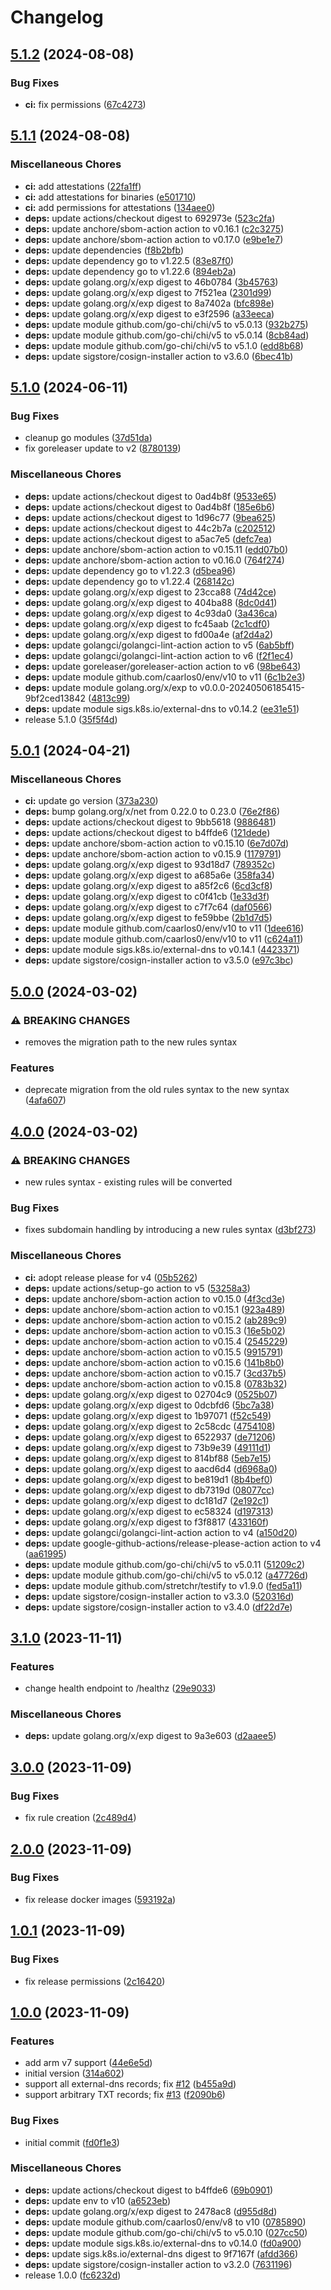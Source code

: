 # Changelog

## [5.1.2](https://github.com/muhlba91/external-dns-provider-adguard/compare/v5.1.1...v5.1.2) (2024-08-08)


### Bug Fixes

* **ci:** fix permissions ([67c4273](https://github.com/muhlba91/external-dns-provider-adguard/commit/67c42735250db6358484b9bb091d719064c69ede))

## [5.1.1](https://github.com/muhlba91/external-dns-provider-adguard/compare/v5.1.0...v5.1.1) (2024-08-08)


### Miscellaneous Chores

* **ci:** add attestations ([22fa1ff](https://github.com/muhlba91/external-dns-provider-adguard/commit/22fa1ff171a6a8ee4e1ab722f5c0f0d2d9203ab8))
* **ci:** add attestations for binaries ([e501710](https://github.com/muhlba91/external-dns-provider-adguard/commit/e501710b26612102e63073a579bf584f4dd333f4))
* **ci:** add permissions for attestations ([134aee0](https://github.com/muhlba91/external-dns-provider-adguard/commit/134aee07730650262b14df773251d9240f993cfd))
* **deps:** update actions/checkout digest to 692973e ([523c2fa](https://github.com/muhlba91/external-dns-provider-adguard/commit/523c2fa247d717416f143abf880f5f54c9b3a7a1))
* **deps:** update anchore/sbom-action action to v0.16.1 ([c2c3275](https://github.com/muhlba91/external-dns-provider-adguard/commit/c2c327545bbac063b299c0958cb3371f364e1f93))
* **deps:** update anchore/sbom-action action to v0.17.0 ([e9be1e7](https://github.com/muhlba91/external-dns-provider-adguard/commit/e9be1e746f28b39aa70fbc14d3041b0ca1f53a0e))
* **deps:** update dependencies ([f8b2bfb](https://github.com/muhlba91/external-dns-provider-adguard/commit/f8b2bfbb5dd7de07903f8eb7c4c5e25288482e68))
* **deps:** update dependency go to v1.22.5 ([83e87f0](https://github.com/muhlba91/external-dns-provider-adguard/commit/83e87f0c85e059a96b8dea917869913813e68cbf))
* **deps:** update dependency go to v1.22.6 ([894eb2a](https://github.com/muhlba91/external-dns-provider-adguard/commit/894eb2aec22219b4e8b419ce5f85b389c0df8b2d))
* **deps:** update golang.org/x/exp digest to 46b0784 ([3b45763](https://github.com/muhlba91/external-dns-provider-adguard/commit/3b45763b685110535ec5cf10fede72af2e21c867))
* **deps:** update golang.org/x/exp digest to 7f521ea ([2301d99](https://github.com/muhlba91/external-dns-provider-adguard/commit/2301d999cd0f31cc5514a8f533ca5bc0c960ce80))
* **deps:** update golang.org/x/exp digest to 8a7402a ([bfc898e](https://github.com/muhlba91/external-dns-provider-adguard/commit/bfc898ee27a1e0205d24d8d0e9588547a633bf93))
* **deps:** update golang.org/x/exp digest to e3f2596 ([a33eeca](https://github.com/muhlba91/external-dns-provider-adguard/commit/a33eeca7094b2303bbecbd154d37c478a821f31d))
* **deps:** update module github.com/go-chi/chi/v5 to v5.0.13 ([932b275](https://github.com/muhlba91/external-dns-provider-adguard/commit/932b27525415cb39683b6718fc98556349d4af17))
* **deps:** update module github.com/go-chi/chi/v5 to v5.0.14 ([8cb84ad](https://github.com/muhlba91/external-dns-provider-adguard/commit/8cb84ade7587eda776c704830a01278dacd2e8ef))
* **deps:** update module github.com/go-chi/chi/v5 to v5.1.0 ([edd8b68](https://github.com/muhlba91/external-dns-provider-adguard/commit/edd8b680185e7126470d6204120ec5dda85ba5b1))
* **deps:** update sigstore/cosign-installer action to v3.6.0 ([6bec41b](https://github.com/muhlba91/external-dns-provider-adguard/commit/6bec41b0c9881d2da54acaddb95337fb8ac76bd6))

## [5.1.0](https://github.com/muhlba91/external-dns-provider-adguard/compare/v5.0.1...v5.1.0) (2024-06-11)


### Bug Fixes

* cleanup go modules ([37d51da](https://github.com/muhlba91/external-dns-provider-adguard/commit/37d51daf262631d9c95e53de220f63e1edabdd27))
* fix goreleaser update to v2 ([8780139](https://github.com/muhlba91/external-dns-provider-adguard/commit/878013934823437bad615dfb4b69eab7bf2d19dd))


### Miscellaneous Chores

* **deps:** update actions/checkout digest to 0ad4b8f ([9533e65](https://github.com/muhlba91/external-dns-provider-adguard/commit/9533e650041ea8aac85fb476a7c1f9357887ca5b))
* **deps:** update actions/checkout digest to 0ad4b8f ([185e6b6](https://github.com/muhlba91/external-dns-provider-adguard/commit/185e6b60f66447c88aa37de9053b16898e6e5635))
* **deps:** update actions/checkout digest to 1d96c77 ([9bea625](https://github.com/muhlba91/external-dns-provider-adguard/commit/9bea6255454dafd383ebbe322088bf487670b1e2))
* **deps:** update actions/checkout digest to 44c2b7a ([c202512](https://github.com/muhlba91/external-dns-provider-adguard/commit/c2025125ad20fa2b7302ff82f9526b989cf18d29))
* **deps:** update actions/checkout digest to a5ac7e5 ([defc7ea](https://github.com/muhlba91/external-dns-provider-adguard/commit/defc7ea58d47e09470a48dca1dd8f93ca7a18fa4))
* **deps:** update anchore/sbom-action action to v0.15.11 ([edd07b0](https://github.com/muhlba91/external-dns-provider-adguard/commit/edd07b057bd621215d16de2279fad1c4a30ee803))
* **deps:** update anchore/sbom-action action to v0.16.0 ([764f274](https://github.com/muhlba91/external-dns-provider-adguard/commit/764f27488b1057b5b39f0688c1f4a30b71ca132b))
* **deps:** update dependency go to v1.22.3 ([d5bea96](https://github.com/muhlba91/external-dns-provider-adguard/commit/d5bea96978cc287c0a3e5120070f726e01b838b8))
* **deps:** update dependency go to v1.22.4 ([268142c](https://github.com/muhlba91/external-dns-provider-adguard/commit/268142c7ca596585d2204ebd20ea25a53131bceb))
* **deps:** update golang.org/x/exp digest to 23cca88 ([74d42ce](https://github.com/muhlba91/external-dns-provider-adguard/commit/74d42cedae203154527b166861f0dbb2e028ff4d))
* **deps:** update golang.org/x/exp digest to 404ba88 ([8dc0d41](https://github.com/muhlba91/external-dns-provider-adguard/commit/8dc0d41332efe9f05a66cea155c2c18f74ec410a))
* **deps:** update golang.org/x/exp digest to 4c93da0 ([3a436ca](https://github.com/muhlba91/external-dns-provider-adguard/commit/3a436ca2ebdffe08caf41587c5b907add3bb78db))
* **deps:** update golang.org/x/exp digest to fc45aab ([2c1cdf0](https://github.com/muhlba91/external-dns-provider-adguard/commit/2c1cdf0538a23738b1bd46e9325a343b394b7bbe))
* **deps:** update golang.org/x/exp digest to fd00a4e ([af2d4a2](https://github.com/muhlba91/external-dns-provider-adguard/commit/af2d4a2cf94114a6d962ff5da03a5e1050de4fed))
* **deps:** update golangci/golangci-lint-action action to v5 ([6ab5bff](https://github.com/muhlba91/external-dns-provider-adguard/commit/6ab5bff0404a143a8a2f9af94d4a50a5114ebeb9))
* **deps:** update golangci/golangci-lint-action action to v6 ([f2f1ec4](https://github.com/muhlba91/external-dns-provider-adguard/commit/f2f1ec4814338193cd36d055225f77f108acc368))
* **deps:** update goreleaser/goreleaser-action action to v6 ([98be643](https://github.com/muhlba91/external-dns-provider-adguard/commit/98be643542cbf059e1f3fa7654169478243d54ee))
* **deps:** update module github.com/caarlos0/env/v10 to v11 ([6c1b2e3](https://github.com/muhlba91/external-dns-provider-adguard/commit/6c1b2e31e4db3bbd50df51e55d8ee0ff32ec8b35))
* **deps:** update module golang.org/x/exp to v0.0.0-20240506185415-9bf2ced13842 ([4813c99](https://github.com/muhlba91/external-dns-provider-adguard/commit/4813c99b03b7a9ae1c4914c086fed0e4709dff9e))
* **deps:** update module sigs.k8s.io/external-dns to v0.14.2 ([ee31e51](https://github.com/muhlba91/external-dns-provider-adguard/commit/ee31e513143849a585095acacb77b6ae816d817a))
* release 5.1.0 ([35f5f4d](https://github.com/muhlba91/external-dns-provider-adguard/commit/35f5f4d6b9ec44289237baa5ace0cce7d2013420))

## [5.0.1](https://github.com/muhlba91/external-dns-provider-adguard/compare/v5.0.0...v5.0.1) (2024-04-21)


### Miscellaneous Chores

* **ci:** update go version ([373a230](https://github.com/muhlba91/external-dns-provider-adguard/commit/373a230444c5b0b707abae63d23080278fea2509))
* **deps:** bump golang.org/x/net from 0.22.0 to 0.23.0 ([76e2f86](https://github.com/muhlba91/external-dns-provider-adguard/commit/76e2f862ba4e24ee184c0d55bcaf83784f06eca3))
* **deps:** update actions/checkout digest to 9bb5618 ([9886481](https://github.com/muhlba91/external-dns-provider-adguard/commit/9886481df80c203d1f545a0e4c6c55df4323ead1))
* **deps:** update actions/checkout digest to b4ffde6 ([121dede](https://github.com/muhlba91/external-dns-provider-adguard/commit/121dede71c3f69fc910c65d897d65174ebe5c79e))
* **deps:** update anchore/sbom-action action to v0.15.10 ([6e7d07d](https://github.com/muhlba91/external-dns-provider-adguard/commit/6e7d07d5a97c12b65f3ba831994555bd9498c2af))
* **deps:** update anchore/sbom-action action to v0.15.9 ([1179791](https://github.com/muhlba91/external-dns-provider-adguard/commit/1179791e1831fe471767ccb18bf74c262c338dd3))
* **deps:** update golang.org/x/exp digest to 93d18d7 ([789352c](https://github.com/muhlba91/external-dns-provider-adguard/commit/789352cbeb7369fc674696f2cde2758ddbe833b7))
* **deps:** update golang.org/x/exp digest to a685a6e ([358fa34](https://github.com/muhlba91/external-dns-provider-adguard/commit/358fa343e3d18b791037c488ca30efd2f2f48b21))
* **deps:** update golang.org/x/exp digest to a85f2c6 ([6cd3cf8](https://github.com/muhlba91/external-dns-provider-adguard/commit/6cd3cf8d489c15e10c929a138589608de361b966))
* **deps:** update golang.org/x/exp digest to c0f41cb ([1e33d3f](https://github.com/muhlba91/external-dns-provider-adguard/commit/1e33d3f9fc4e5498db99922b3a67d0934688948e))
* **deps:** update golang.org/x/exp digest to c7f7c64 ([daf0566](https://github.com/muhlba91/external-dns-provider-adguard/commit/daf056689774f683533ca9e6b724510977f77049))
* **deps:** update golang.org/x/exp digest to fe59bbe ([2b1d7d5](https://github.com/muhlba91/external-dns-provider-adguard/commit/2b1d7d58063719b9882e5b3002c320f526f939db))
* **deps:** update module github.com/caarlos0/env/v10 to v11 ([1dee616](https://github.com/muhlba91/external-dns-provider-adguard/commit/1dee6165545995c7c379f77b1f3c2a3bba91c923))
* **deps:** update module github.com/caarlos0/env/v10 to v11 ([c624a11](https://github.com/muhlba91/external-dns-provider-adguard/commit/c624a116e88a550df884a009a2eaa2773e7e304f))
* **deps:** update module sigs.k8s.io/external-dns to v0.14.1 ([4423371](https://github.com/muhlba91/external-dns-provider-adguard/commit/4423371450e233dbdb668818237933aa28518750))
* **deps:** update sigstore/cosign-installer action to v3.5.0 ([e97c3bc](https://github.com/muhlba91/external-dns-provider-adguard/commit/e97c3bc44777a634da3230de6e162120a2495928))

## [5.0.0](https://github.com/muhlba91/external-dns-provider-adguard/compare/v4.0.0...v5.0.0) (2024-03-02)


### ⚠ BREAKING CHANGES

* removes the migration path to the new rules syntax

### Features

* deprecate migration from the old rules syntax to the new syntax ([4afa607](https://github.com/muhlba91/external-dns-provider-adguard/commit/4afa6071ede1327eafaeee975bcf855a53b0cb9e))

## [4.0.0](https://github.com/muhlba91/external-dns-provider-adguard/compare/v3.1.0...v4.0.0) (2024-03-02)


### ⚠ BREAKING CHANGES

* new rules syntax - existing rules will be converted

### Bug Fixes

* fixes subdomain handling by introducing a new rules syntax ([d3bf273](https://github.com/muhlba91/external-dns-provider-adguard/commit/d3bf2734223e4c4c939f651c81d4b4a52f8fc12e))


### Miscellaneous Chores

* **ci:** adopt release please for v4 ([05b5262](https://github.com/muhlba91/external-dns-provider-adguard/commit/05b5262f0039bc51b27dac57909eb65c5688c175))
* **deps:** update actions/setup-go action to v5 ([53258a3](https://github.com/muhlba91/external-dns-provider-adguard/commit/53258a3f0813d73fb13d7a6f47fd63303835e12d))
* **deps:** update anchore/sbom-action action to v0.15.0 ([4f3cd3e](https://github.com/muhlba91/external-dns-provider-adguard/commit/4f3cd3ea1cd27f4cb235ef0d2852464ea03b07fd))
* **deps:** update anchore/sbom-action action to v0.15.1 ([923a489](https://github.com/muhlba91/external-dns-provider-adguard/commit/923a489321c704b736d291131c495e777c9074ab))
* **deps:** update anchore/sbom-action action to v0.15.2 ([ab289c9](https://github.com/muhlba91/external-dns-provider-adguard/commit/ab289c96f49fc4e9347fbc0abd5e783f3248a641))
* **deps:** update anchore/sbom-action action to v0.15.3 ([16e5b02](https://github.com/muhlba91/external-dns-provider-adguard/commit/16e5b02e74cc0583c7ad2eaa332d4b29d1f6612c))
* **deps:** update anchore/sbom-action action to v0.15.4 ([2545229](https://github.com/muhlba91/external-dns-provider-adguard/commit/25452290217299c19dce399ec7035fab29f8d941))
* **deps:** update anchore/sbom-action action to v0.15.5 ([9915791](https://github.com/muhlba91/external-dns-provider-adguard/commit/9915791d8c1435ada4d5491ebd8f3b0d2322bd5c))
* **deps:** update anchore/sbom-action action to v0.15.6 ([141b8b0](https://github.com/muhlba91/external-dns-provider-adguard/commit/141b8b063b54184f696ad19282def326920209ac))
* **deps:** update anchore/sbom-action action to v0.15.7 ([3cd37b5](https://github.com/muhlba91/external-dns-provider-adguard/commit/3cd37b516bbc032d892d9807eaa4e1540cb2f18c))
* **deps:** update anchore/sbom-action action to v0.15.8 ([0783b32](https://github.com/muhlba91/external-dns-provider-adguard/commit/0783b32dc0314055830d458bb3026ecf346d01bb))
* **deps:** update golang.org/x/exp digest to 02704c9 ([0525b07](https://github.com/muhlba91/external-dns-provider-adguard/commit/0525b0706dd026356a2abc122d52ee42669c2537))
* **deps:** update golang.org/x/exp digest to 0dcbfd6 ([5bc7a38](https://github.com/muhlba91/external-dns-provider-adguard/commit/5bc7a38fc9a69aa18516103acc6d3297d7a50dfa))
* **deps:** update golang.org/x/exp digest to 1b97071 ([f52c549](https://github.com/muhlba91/external-dns-provider-adguard/commit/f52c54971e091a459df1acaa02c08e930aeb0d96))
* **deps:** update golang.org/x/exp digest to 2c58cdc ([4754108](https://github.com/muhlba91/external-dns-provider-adguard/commit/47541080949f3342920e542ef6bd24b384c128bc))
* **deps:** update golang.org/x/exp digest to 6522937 ([de71206](https://github.com/muhlba91/external-dns-provider-adguard/commit/de712068b9b82d9b7b8439c11011541ebb1c4b89))
* **deps:** update golang.org/x/exp digest to 73b9e39 ([49111d1](https://github.com/muhlba91/external-dns-provider-adguard/commit/49111d1badc21ad9f00eaf25cef04e4d8064b9ae))
* **deps:** update golang.org/x/exp digest to 814bf88 ([5eb7e15](https://github.com/muhlba91/external-dns-provider-adguard/commit/5eb7e1532d2d0573b2c8d9bbd36f41094feb3fe4))
* **deps:** update golang.org/x/exp digest to aacd6d4 ([d6968a0](https://github.com/muhlba91/external-dns-provider-adguard/commit/d6968a0eb79ad700fd2be8f4bc88ac6d75424a7e))
* **deps:** update golang.org/x/exp digest to be819d1 ([8b4bef0](https://github.com/muhlba91/external-dns-provider-adguard/commit/8b4bef0e6d3c38950f42e3e6579fc9c83868bb6a))
* **deps:** update golang.org/x/exp digest to db7319d ([08077cc](https://github.com/muhlba91/external-dns-provider-adguard/commit/08077cc4fcfe1aac30a4276345cb211bf8be1d51))
* **deps:** update golang.org/x/exp digest to dc181d7 ([2e192c1](https://github.com/muhlba91/external-dns-provider-adguard/commit/2e192c14dc9079572e1f9b87d7adcffab61a7c3e))
* **deps:** update golang.org/x/exp digest to ec58324 ([d197313](https://github.com/muhlba91/external-dns-provider-adguard/commit/d19731334e7a64f1930f2d4b67d19747f1bffd32))
* **deps:** update golang.org/x/exp digest to f3f8817 ([433160f](https://github.com/muhlba91/external-dns-provider-adguard/commit/433160f63c5ccee5d56bd319901b2c9df86d6969))
* **deps:** update golangci/golangci-lint-action action to v4 ([a150d20](https://github.com/muhlba91/external-dns-provider-adguard/commit/a150d20d2735749c530fd770d691f22d2e534275))
* **deps:** update google-github-actions/release-please-action action to v4 ([aa61995](https://github.com/muhlba91/external-dns-provider-adguard/commit/aa61995b64ca00d01993785a061bdfd9f0321aa3))
* **deps:** update module github.com/go-chi/chi/v5 to v5.0.11 ([51209c2](https://github.com/muhlba91/external-dns-provider-adguard/commit/51209c266b5b2abd3d776468d05532ff38e5460f))
* **deps:** update module github.com/go-chi/chi/v5 to v5.0.12 ([a47726d](https://github.com/muhlba91/external-dns-provider-adguard/commit/a47726dc3e13245ad0f2e63fdb5ad90b0c1e5450))
* **deps:** update module github.com/stretchr/testify to v1.9.0 ([fed5a11](https://github.com/muhlba91/external-dns-provider-adguard/commit/fed5a1155d7e8a987710fa84d0470aa102ef941d))
* **deps:** update sigstore/cosign-installer action to v3.3.0 ([520316d](https://github.com/muhlba91/external-dns-provider-adguard/commit/520316d9626c54c3b0b2a33c001b0c7adee6e1e6))
* **deps:** update sigstore/cosign-installer action to v3.4.0 ([df22d7e](https://github.com/muhlba91/external-dns-provider-adguard/commit/df22d7e72bf609dcda43571d4bd30ffe03d09315))

## [3.1.0](https://github.com/muhlba91/external-dns-provider-adguard/compare/v3.0.0...v3.1.0) (2023-11-11)


### Features

* change health endpoint to /healthz ([29e9033](https://github.com/muhlba91/external-dns-provider-adguard/commit/29e903324a7e698797cb50b2e60ed681577503d6))


### Miscellaneous Chores

* **deps:** update golang.org/x/exp digest to 9a3e603 ([d2aaee5](https://github.com/muhlba91/external-dns-provider-adguard/commit/d2aaee5c57827876ff635320b9e2936dfdf5b383))

## [3.0.0](https://github.com/muhlba91/external-dns-provider-adguard/compare/v2.0.0...v3.0.0) (2023-11-09)


### Bug Fixes

* fix rule creation ([2c489d4](https://github.com/muhlba91/external-dns-provider-adguard/commit/2c489d45860ec0737d69d716882cdbe6355f9ee7))

## [2.0.0](https://github.com/muhlba91/external-dns-provider-adguard/compare/v1.0.1...v2.0.0) (2023-11-09)


### Bug Fixes

* fix release docker images ([593192a](https://github.com/muhlba91/external-dns-provider-adguard/commit/593192aec9d3448ec5fbce0a1039936550b609ad))

## [1.0.1](https://github.com/muhlba91/external-dns-provider-adguard/compare/v1.0.0...v1.0.1) (2023-11-09)


### Bug Fixes

* fix release permissions ([2c16420](https://github.com/muhlba91/external-dns-provider-adguard/commit/2c16420114023fca85c6f5fdd31080799db6fbe5))

## [1.0.0](https://github.com/muhlba91/external-dns-provider-adguard/compare/v0.1.0...v1.0.0) (2023-11-09)


### Features

* add arm v7 support ([44e6e5d](https://github.com/muhlba91/external-dns-provider-adguard/commit/44e6e5d9d134e22959d62af1cf7bb0b2243421ad))
* initial version ([314a602](https://github.com/muhlba91/external-dns-provider-adguard/commit/314a602080d82bba6ede2ff1b0fa0c165303470c))
* support all external-dns records; fix [#12](https://github.com/muhlba91/external-dns-provider-adguard/issues/12) ([b455a9d](https://github.com/muhlba91/external-dns-provider-adguard/commit/b455a9dc6e3d1cccca2c8f2beb5c3c7c71021fe4))
* support arbitrary TXT records; fix [#13](https://github.com/muhlba91/external-dns-provider-adguard/issues/13) ([f2090b6](https://github.com/muhlba91/external-dns-provider-adguard/commit/f2090b6d1ed40bf167298f8f52d6e9afc05528e0))


### Bug Fixes

* initial commit ([fd0f1e3](https://github.com/muhlba91/external-dns-provider-adguard/commit/fd0f1e329a25ebf5996524b519a4c0ce84ecda1d))


### Miscellaneous Chores

* **deps:** update actions/checkout digest to b4ffde6 ([69b0901](https://github.com/muhlba91/external-dns-provider-adguard/commit/69b090183a091844785edb920c53ecfff3df487f))
* **deps:** update env to v10 ([a6523eb](https://github.com/muhlba91/external-dns-provider-adguard/commit/a6523eb63153feb9681c105535d79e176044b5b6))
* **deps:** update golang.org/x/exp digest to 2478ac8 ([d955d8d](https://github.com/muhlba91/external-dns-provider-adguard/commit/d955d8dd218f2a1dcd3af0708ee078371ebe6c7a))
* **deps:** update module github.com/caarlos0/env/v8 to v10 ([0785890](https://github.com/muhlba91/external-dns-provider-adguard/commit/078589021f3ffcc466c7f9964a082110203d457e))
* **deps:** update module github.com/go-chi/chi/v5 to v5.0.10 ([027cc50](https://github.com/muhlba91/external-dns-provider-adguard/commit/027cc50972bf08d867c4f8699200ca0a40c03786))
* **deps:** update module sigs.k8s.io/external-dns to v0.14.0 ([fd0a900](https://github.com/muhlba91/external-dns-provider-adguard/commit/fd0a900843f32cd43048f7cea036483fa13284cf))
* **deps:** update sigs.k8s.io/external-dns digest to 9f7167f ([afdd366](https://github.com/muhlba91/external-dns-provider-adguard/commit/afdd366b74e5f417006406e43b78f034a181d139))
* **deps:** update sigstore/cosign-installer action to v3.2.0 ([7631196](https://github.com/muhlba91/external-dns-provider-adguard/commit/76311961c0d786e2a6a2fcc9c489dbe5dba68d42))
* release 1.0.0 ([fc6232d](https://github.com/muhlba91/external-dns-provider-adguard/commit/fc6232d3f51f8dacc073cc93327cdb9d9c606508))
